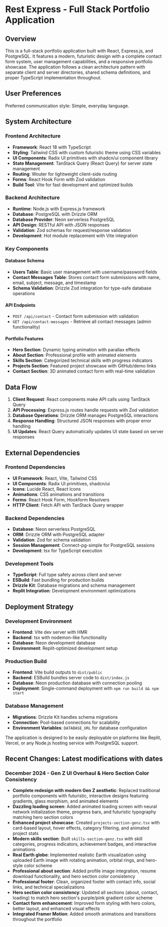 # Rest Express - Full Stack Portfolio Application

## Overview

This is a full-stack portfolio application built with React, Express.js, and PostgreSQL. It features a modern, futuristic design with a complete contact form system, user management capabilities, and a responsive portfolio showcase. The application follows a clean architecture pattern with separate client and server directories, shared schema definitions, and proper TypeScript implementation throughout.

## User Preferences

Preferred communication style: Simple, everyday language.

## System Architecture

### Frontend Architecture
- **Framework**: React 18 with TypeScript
- **Styling**: Tailwind CSS with custom futuristic theme using CSS variables
- **UI Components**: Radix UI primitives with shadcn/ui component library
- **State Management**: TanStack Query (React Query) for server state management
- **Routing**: Wouter for lightweight client-side routing
- **Forms**: React Hook Form with Zod validation
- **Build Tool**: Vite for fast development and optimized builds

### Backend Architecture
- **Runtime**: Node.js with Express.js framework
- **Database**: PostgreSQL with Drizzle ORM
- **Database Provider**: Neon serverless PostgreSQL
- **API Design**: RESTful API with JSON responses
- **Validation**: Zod schemas for request/response validation
- **Development**: Hot module replacement with Vite integration

### Key Components

#### Database Schema
- **Users Table**: Basic user management with username/password fields
- **Contact Messages Table**: Stores contact form submissions with name, email, subject, message, and timestamp
- **Schema Validation**: Drizzle Zod integration for type-safe database operations

#### API Endpoints
- `POST /api/contact` - Contact form submission with validation
- `GET /api/contact-messages` - Retrieve all contact messages (admin functionality)

#### Portfolio Features
- **Hero Section**: Dynamic typing animation with parallax effects
- **About Section**: Professional profile with animated elements
- **Skills Section**: Categorized technical skills with progress indicators
- **Projects Section**: Featured project showcase with GitHub/demo links
- **Contact Section**: 3D animated contact form with real-time validation

## Data Flow

1. **Client Request**: React components make API calls using TanStack Query
2. **API Processing**: Express.js routes handle requests with Zod validation
3. **Database Operations**: Drizzle ORM manages PostgreSQL interactions
4. **Response Handling**: Structured JSON responses with proper error handling
5. **UI Updates**: React Query automatically updates UI state based on server responses

## External Dependencies

### Frontend Dependencies
- **UI Framework**: React, Vite, Tailwind CSS
- **UI Components**: Radix UI primitives, shadcn/ui
- **Icons**: Lucide React, React Icons
- **Animations**: CSS animations and transitions
- **Forms**: React Hook Form, Hookform Resolvers
- **HTTP Client**: Fetch API with TanStack Query wrapper

### Backend Dependencies
- **Database**: Neon serverless PostgreSQL
- **ORM**: Drizzle ORM with PostgreSQL adapter
- **Validation**: Zod for schema validation
- **Session Management**: Connect-pg-simple for PostgreSQL sessions
- **Development**: tsx for TypeScript execution

### Development Tools
- **TypeScript**: Full type safety across client and server
- **ESBuild**: Fast bundling for production builds
- **Drizzle Kit**: Database migrations and schema management
- **Replit Integration**: Development environment optimizations

## Deployment Strategy

### Development Environment
- **Frontend**: Vite dev server with HMR
- **Backend**: tsx with nodemon-like functionality
- **Database**: Neon development database
- **Environment**: Replit-optimized development setup

### Production Build
- **Frontend**: Vite build outputs to `dist/public`
- **Backend**: ESBuild bundles server code to `dist/index.js`
- **Database**: Neon production database with connection pooling
- **Deployment**: Single-command deployment with `npm run build && npm start`

### Database Management
- **Migrations**: Drizzle Kit handles schema migrations
- **Connection**: Pool-based connections for scalability
- **Environment Variables**: `DATABASE_URL` for database configuration

The application is designed to be easily deployable on platforms like Replit, Vercel, or any Node.js hosting service with PostgreSQL support.

## Recent Changes: Latest modifications with dates

### December 2024 - Gen Z UI Overhaul & Hero Section Color Consistency
- **Complete redesign with modern Gen Z aesthetic**: Replaced traditional portfolio components with futuristic, interactive designs featuring gradients, glass morphism, and animated elements
- **Dazzling loading screen**: Added animated loading screen with neural network initialization theme, progress bars, and futuristic typography matching hero section colors
- **Enhanced project showcase**: Created `projects-section-genz.tsx` with card-based layout, hover effects, category filtering, and animated project stats
- **Modern skills section**: Built `skills-section-genz.tsx` with skill categories, progress indicators, achievement badges, and interactive animations
- **Real Earth globe**: Implemented realistic Earth visualization using uploaded Earth image with rotating animation, orbital rings, and hero-style color scheme
- **Professional about section**: Added profile image integration, resume download functionality, and hero section color consistency
- **Professional footer**: Clean, organized footer with contact info, social links, and technical specializations
- **Hero section color consistency**: Updated all sections (about, contact, loading) to match hero section's purple/pink gradient color scheme
- **Contact form enhancement**: Improved form styling with hero colors, better layout, and enhanced visual effects
- **Integrated Framer Motion**: Added smooth animations and transitions throughout the portfolio